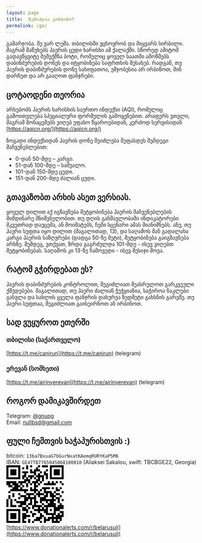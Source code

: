 ```yaml
---
layout: page
title:  შემიძლია ვირბინო?
permalink: /ge/
---
```


გამარჯობა. მე ვარ ლეშა. თბილისში ვცხოვრობ და მიყვარს სირბილი. მაგრამ მაწუხებს ჰაერის ცუდი ხარისხი ამ ქალაქში. სწორედ ამიტომ გადავწყვიტე შემექმნა ბოტი, რომელიც ყოველ საათში ამოწმებს დაბინძურების დონეს და იტყობინება საფრთხის შესახებ. რადგან, თუ ჰაერის დაბინძურების დონე სახიფათოა, უმჯობესია არ ირბინოთ, შინ დარჩეთ და არ გააღოთ ფანჯრები.

## ცოტაოდენი თეორია

არსებობს ჰაერის ხარისხის საერთო ინდექსი (AQI), რომელიც გამოითვლება სპეციალური ფორმულის გამოყენებით. არაფერს ვთვლი, მაგრამ მონაცემებს ვიღებ უფასო წყაროებიდან, კერძოდ სერვისიდან [https://aqicn.org/](https://aqicn.org/)

ზოგადი ინდექსიდან ჰაერის დონე შეიძლება შეფასდეს შემდეგი მაჩვენებლებით:

* 0-დან 50-მდე – კარგი.
* 51-დან 100-მდე – საშუალო.
* 101-დან 150-მდე ცუდი.
* 151-დან 200-მდე ძალიან ცუდი.

## გთავაზობთ არხის ასეთ ვერსიას.

ყოველ დილით აქ იგზავნება შეტყობინება ჰაერის მაჩვენებლების მიმდინარე მნიშვნელობით.
თუ დღის განმავლობაში ინდიკატორები მკვეთრად დაეცემა, ან მოიმატებს, ჩემი სცენარი ამას მიანიშნებს.
ანუ, თუ ჰაერი სუფთა იყო დილით (მაგალითად, 13), და საღამოს მან გადალახა კარგი ჰაერის საზღვრები (დადგა 50-ზე მეტი), შეტყობინება გაიგზავნება არხზე. შემდეგ, ვთქვათ, ზრდა გაგრძელდა 101-მდე - ისევ ვიღებთ შეტყობინებას. საღამოს კი 13-ზე ჩამოვედი - ისევ მესიჯი მოვა.

## რატომ გჭირდებათ ეს? 

ჰაერის დაბინძურების კონტროლით, შეგიძლიათ შეასრულოთ გარკვეული ქმედებები. მაგალითად, თუ ჰაერი ძალიან ჭუჭყიანია, საჭიროა ნაკლები გასვლა და სახლის ყველა ფანჯრის დახურვა ზედმეტი გახსნის გარეშე. თუ ჰაერი სუფთაა, შეგიძლიათ გაისეირნოთ ან ირბინოთ.

## სად ვუყუროთ ეთერში

### თბილისი (საქართველო)
[https://t.me/canirun](https://t.me/canirun) (telegram)<br>

### ერევან (სომხეთი)
[https://t.me/airinyerevan](https://t.me/airinyerevan) (telegram)

## როგორ დამიკავშირდეთ

Telegram: <a href="https://t.me/gnupg">@gnupg</a><br>
Email: <a href="mailto:nullbsd@gmail.com">nullbsd@gmail.com</a>

## ფული ჩემთვის ხაჭაპურისთვის :)

bitcoin: `13ba7BxuaG7bGurNxatKAemqRURYKaP5M6`<br>
IBAN: `GE47TB7765045068100010` (Aliaksei Sakalou, swift: TBCBGE22, Georgia)<br>
<img src="/images/qrdonate.png" style="width: 30%; display: inline" /><br>
[https://www.donationalerts.com/r/belarusuli](https://www.donationalerts.com/r/belarusuli)
